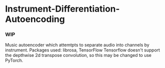 # Instrument-Differentiation-Autoencoding
### WIP
Music autoencoder which attemtpts to separate audio into channels by instrument.
Packages used: librosa, TensorFlow
Tensorflow doesn't support the depthwise 2d transpose convolution, so this may be changed to use PyTorch.

